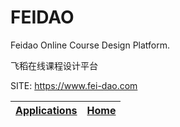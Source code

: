 # FEIDAO
 
 Feidao Online Course Design Platform.
 
 飞稻在线课程设计平台

 SITE: https://www.fei-dao.com

 | [Applications](https://portable-linux-apps.github.io/apps.html) | [Home](https://portable-linux-apps.github.io)
 | --- | --- |
